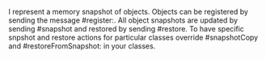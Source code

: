 I represent a memory snapshot of objects. Objects can be registered by sending the message #register:. All object snapshots are updated by sending #snapshot and restored by sending #restore. To have specific snpshot and restore actions for particular classes override #snapshotCopy and #restoreFromSnapshot: in your classes.
